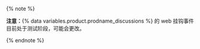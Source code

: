 {% note %}

**注意：**{% data variables.product.prodname_discussions %} 的 web 挂钩事件目前处于测试阶段，可能会更改。

{% endnote %}
